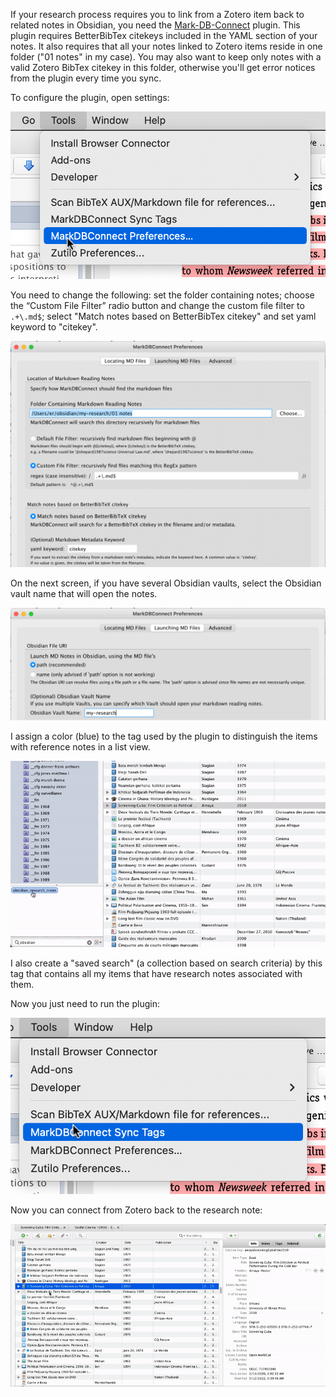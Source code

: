 If your research process requires you to link from a Zotero item back to related notes in Obsidian, you need the [Mark-DB-Connect](https://github.com/daeh/zotero-markdb-connect) plugin. This plugin requires BetterBibTex citekeys included in the YAML section of your notes. It also requires that all your notes linked to Zotero items reside in one folder ("01 notes" in my case). You may also want to keep only notes with a valid Zotero BibTex citekey in this folder, otherwise you'll get error notices from the plugin every time you sync.

To configure the plugin, open settings:

![open citations plugin settings.png](res/open%20citations%20plugin%20settings.png)

You need to change the following: set the folder containing notes; choose the “Custom File Filter” radio button and change the custom file filter to `.+\.md$`; select "Match notes based on BetterBibTex citekey" and set yaml keyword to "citekey".

![citation plugin first screen.png](res/citation%20plugin%20first%20screen.png)

On the next screen, if you have several Obsidian vaults, select the Obsidian vault name that will open the notes.

![citation plugin second screen.png](res/citation%20plugin%20second%20screen.png)

I assign a color (blue) to the tag used by the plugin to distinguish the items with reference notes in a list view.

![assign tag color.gif](res/assign%20tag%20color.gif)

I also create a "saved search" (a collection based on search criteria) by this tag that contains all my items that have research notes associated with them.

Now you just need to run the plugin:

![run citation plugin.png](res/run%20citation%20plugin.png)

Now you can connect from Zotero back to the research note:

![zotero to obsidian.gif](res/zotero%20to%20obsidian.gif)